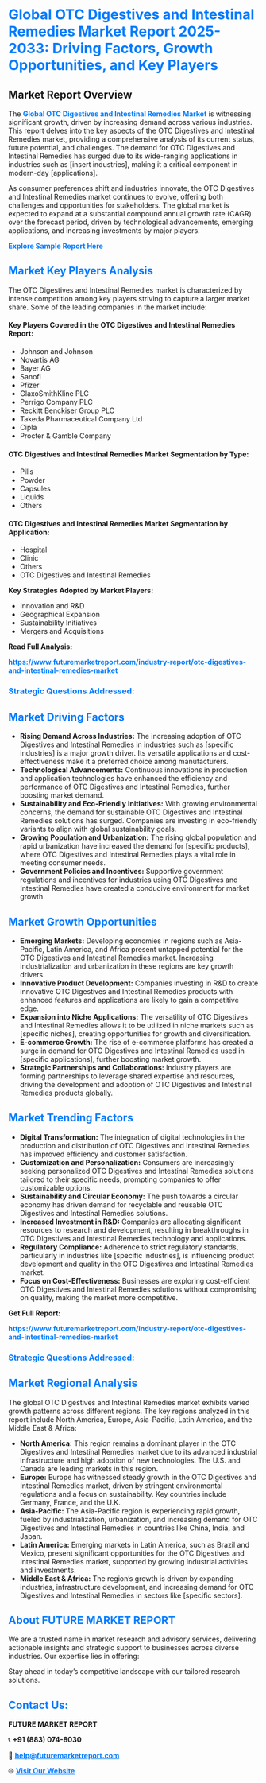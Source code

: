 <h1 style="color: #007BFF;">Global OTC Digestives and Intestinal Remedies Market Report 2025-2033: Driving Factors, Growth Opportunities, and Key Players</h1>

<section id="overview">
<h2>Market Report Overview</h2>
<p>The <a href="https://www.futuremarketreport.com/industry-report/otc-digestives-and-intestinal-remedies-market" style="color: #007BFF; text-decoration: none;"><strong>Global OTC Digestives and Intestinal Remedies Market</strong></a> is witnessing significant growth, driven by increasing demand across various industries. This report delves into the key aspects of the OTC Digestives and Intestinal Remedies market, providing a comprehensive analysis of its current status, future potential, and challenges. The demand for OTC Digestives and Intestinal Remedies has surged due to its wide-ranging applications in industries such as [insert industries], making it a critical component in modern-day [applications].</p>
<p>As consumer preferences shift and industries innovate, the OTC Digestives and Intestinal Remedies market continues to evolve, offering both challenges and opportunities for stakeholders. The global market is expected to expand at a substantial compound annual growth rate (CAGR) over the forecast period, driven by technological advancements, emerging applications, and increasing investments by major players.</p>
</section>

<section id="overview">
<p><a href="https://www.futuremarketreport.com/request-sample/reportId=123702" style="color: #007BFF; text-decoration: none;"><strong>Explore Sample Report Here</strong></a></p>
</section>

<section id="key-players">
<h2 style="color: #007BFF;">Market Key Players Analysis</h2>
<p>The OTC Digestives and Intestinal Remedies market is characterized by intense competition among key players striving to capture a larger market share. Some of the leading companies in the market include:</p>
<h4>Key Players Covered in the OTC Digestives and Intestinal Remedies Report:</h4>
<ul><li>Johnson and Johnson</li><li>Novartis AG</li><li>Bayer AG</li><li>Sanofi</li><li>Pfizer</li><li>GlaxoSmithKline PLC</li><li>Perrigo Company PLC</li><li>Reckitt Benckiser Group PLC</li><li>Takeda Pharmaceutical Company Ltd</li><li>Cipla</li><li>Procter &amp; Gamble Company</li></ul>
<h4>OTC Digestives and Intestinal Remedies Market Segmentation by Type:</h4>
<ul><li>Pills</li><li>Powder</li><li>Capsules</li><li>Liquids</li><li>Others</li></ul>

<h4>OTC Digestives and Intestinal Remedies Market Segmentation by Application:</h4>
<ul><li>Hospital</li><li>Clinic</li><li>Others</li><li>OTC Digestives and Intestinal Remedies</li></ul>
<p><strong>Key Strategies Adopted by Market Players:</strong></p>
<ul>
<li>Innovation and R&D</li>
<li>Geographical Expansion</li>
<li>Sustainability Initiatives</li>
<li>Mergers and Acquisitions</li>
</ul>
</section>

<section>
<p><strong>Read Full Analysis: </strong></p><a href="https://www.futuremarketreport.com/industry-report/otc-digestives-and-intestinal-remedies-market" style="color: #007BFF; text-decoration: none;"><strong>https://www.futuremarketreport.com/industry-report/otc-digestives-and-intestinal-remedies-market</strong></a>
<h3 style="color: #007BFF;">Strategic Questions Addressed:</h3>
</section>

<section id="driving-factors">
<h2 style="color: #007BFF;">Market Driving Factors</h2>
<ul>
<li><strong>Rising Demand Across Industries:</strong> The increasing adoption of OTC Digestives and Intestinal Remedies in industries such as [specific industries] is a major growth driver. Its versatile applications and cost-effectiveness make it a preferred choice among manufacturers.</li>
<li><strong>Technological Advancements:</strong> Continuous innovations in production and application technologies have enhanced the efficiency and performance of OTC Digestives and Intestinal Remedies, further boosting market demand.</li>
<li><strong>Sustainability and Eco-Friendly Initiatives:</strong> With growing environmental concerns, the demand for sustainable OTC Digestives and Intestinal Remedies solutions has surged. Companies are investing in eco-friendly variants to align with global sustainability goals.</li>
<li><strong>Growing Population and Urbanization:</strong> The rising global population and rapid urbanization have increased the demand for [specific products], where OTC Digestives and Intestinal Remedies plays a vital role in meeting consumer needs.</li>
<li><strong>Government Policies and Incentives:</strong> Supportive government regulations and incentives for industries using OTC Digestives and Intestinal Remedies have created a conducive environment for market growth.</li>
</ul>
</section>

<section id="growth-opportunities">
<h2 style="color: #007BFF;">Market Growth Opportunities</h2>
<ul>
<li><strong>Emerging Markets:</strong> Developing economies in regions such as Asia-Pacific, Latin America, and Africa present untapped potential for the OTC Digestives and Intestinal Remedies market. Increasing industrialization and urbanization in these regions are key growth drivers.</li>
<li><strong>Innovative Product Development:</strong> Companies investing in R&D to create innovative OTC Digestives and Intestinal Remedies products with enhanced features and applications are likely to gain a competitive edge.</li>
<li><strong>Expansion into Niche Applications:</strong> The versatility of OTC Digestives and Intestinal Remedies allows it to be utilized in niche markets such as [specific niches], creating opportunities for growth and diversification.</li>
<li><strong>E-commerce Growth:</strong> The rise of e-commerce platforms has created a surge in demand for OTC Digestives and Intestinal Remedies used in [specific applications], further boosting market growth.</li>
<li><strong>Strategic Partnerships and Collaborations:</strong> Industry players are forming partnerships to leverage shared expertise and resources, driving the development and adoption of OTC Digestives and Intestinal Remedies products globally.</li>
</ul>
</section>

<section id="trending-factors">
<h2 style="color: #007BFF;">Market Trending Factors</h2>
<ul>
<li><strong>Digital Transformation:</strong> The integration of digital technologies in the production and distribution of OTC Digestives and Intestinal Remedies has improved efficiency and customer satisfaction.</li>
<li><strong>Customization and Personalization:</strong> Consumers are increasingly seeking personalized OTC Digestives and Intestinal Remedies solutions tailored to their specific needs, prompting companies to offer customizable options.</li>
<li><strong>Sustainability and Circular Economy:</strong> The push towards a circular economy has driven demand for recyclable and reusable OTC Digestives and Intestinal Remedies solutions.</li>
<li><strong>Increased Investment in R&D:</strong> Companies are allocating significant resources to research and development, resulting in breakthroughs in OTC Digestives and Intestinal Remedies technology and applications.</li>
<li><strong>Regulatory Compliance:</strong> Adherence to strict regulatory standards, particularly in industries like [specific industries], is influencing product development and quality in the OTC Digestives and Intestinal Remedies market.</li>
<li><strong>Focus on Cost-Effectiveness:</strong> Businesses are exploring cost-efficient OTC Digestives and Intestinal Remedies solutions without compromising on quality, making the market more competitive.</li>
</ul>
</section>

<section>
<p><strong>Get Full Report: </strong></p><a href="https://www.futuremarketreport.com/industry-report/otc-digestives-and-intestinal-remedies-market" style="color: #007BFF; text-decoration: none;"><strong>https://www.futuremarketreport.com/industry-report/otc-digestives-and-intestinal-remedies-market</strong></a>
<h3 style="color: #007BFF;">Strategic Questions Addressed:</h3>
</section>


<section id="regional-analysis">
<h2 style="color: #007BFF;">Market Regional Analysis</h2>
<p>The global OTC Digestives and Intestinal Remedies market exhibits varied growth patterns across different regions. The key regions analyzed in this report include North America, Europe, Asia-Pacific, Latin America, and the Middle East & Africa:</p>
<ul>
<li><strong>North America:</strong> This region remains a dominant player in the OTC Digestives and Intestinal Remedies market due to its advanced industrial infrastructure and high adoption of new technologies. The U.S. and Canada are leading markets in this region.</li>
<li><strong>Europe:</strong> Europe has witnessed steady growth in the OTC Digestives and Intestinal Remedies market, driven by stringent environmental regulations and a focus on sustainability. Key countries include Germany, France, and the U.K.</li>
<li><strong>Asia-Pacific:</strong> The Asia-Pacific region is experiencing rapid growth, fueled by industrialization, urbanization, and increasing demand for OTC Digestives and Intestinal Remedies in countries like China, India, and Japan.</li>
<li><strong>Latin America:</strong> Emerging markets in Latin America, such as Brazil and Mexico, present significant opportunities for the OTC Digestives and Intestinal Remedies market, supported by growing industrial activities and investments.</li>
<li><strong>Middle East & Africa:</strong> The region’s growth is driven by expanding industries, infrastructure development, and increasing demand for OTC Digestives and Intestinal Remedies in sectors like [specific sectors].</li>
</ul>
</section>

<footer>
<h2 style="color: #007BFF;">About FUTURE MARKET REPORT</h2>
<p>We are a trusted name in market research and advisory services, delivering actionable insights and strategic support to businesses across diverse industries. Our expertise lies in offering:</p>

<p>Stay ahead in today’s competitive landscape with our tailored research solutions.</p>

<h2 style="color: #007BFF;">Contact Us:</h2>
<p><strong>FUTURE MARKET REPORT</strong></p>
<p>📞 <strong>+91 (883) 074-8030</strong></p>
<p>📧 <strong><a href="mailto:help@futuremarketreport.com" style="color: #007BFF;">help@futuremarketreport.com</a></strong></p>
<p>🌐 <strong><a href="https://www.futuremarketreport.com/" style="color: #007BFF;">Visit Our Website</a></strong></p>
</footer>